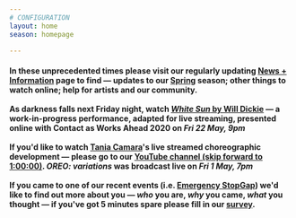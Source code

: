 ```yaml
---
# CONFIGURATION
layout: home
season: homepage

---
```

#### In these unprecedented times please visit our regularly updating [News + Information](/coronavirus) page to find — updates to our [Spring](/current/2020-springsummer/) season; other things to watch online; help for artists and our community.<br><br>As darkness falls next Friday night, watch [*White Sun* by Will Dickie](/current/2020-worksahead) — a work-in-progress performance, adapted for live streaming, presented online with Contact as Works Ahead 2020 on *Fri 22 May, 9pm*<br><br>If you'd like to watch [Tania Camara](/current/2020-springsummer/camara)'s live streamed choreographic development — please go to our <a href="http://youtube.com/watch?v=m7dDCgaffoI" target="_blank">YouTube channel (skip forward to 1:00:00)</a>. *OREO: variations* was broadcast live on *Fri 1 May, 7pm*<br><br>If you came to one of our recent events (i.e. [Emergency StopGap](/current/2020-emergencystopgap)) we'd like to find out more about you — *who* you are, *why* you came, *what* you thought — if you've got 5 minutes spare please fill in our <a href="http://research.audiencesurveys.org/s.asp?k=157901649112" target="_blank">survey</a>.
